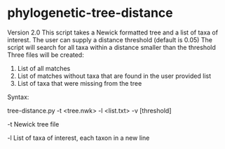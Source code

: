 # phylogenetic-tree-distance

Version 2.0
This script takes a Newick formatted tree and a list of taxa of interest.
The user can supply a distance threshold (default is 0.05)
The script will search for all taxa within a distance smaller than the threshold
Three files will be created:
1. List of all matches
2. List of matches without taxa that are found in the user provided list
3. List of taxa that were missing from the tree

Syntax:

  tree-distance.py -t <tree.nwk> -l <list.txt> -v [threshold]

-t Newick tree file  

-l List of taxa of interest, each taxon in a new line
